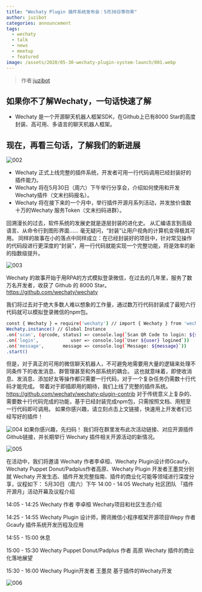 ```yaml
---
title: "Wechaty Plugin 插件系统发布会：5月30日等你来"
author: juzibot
categories: announcement
tags:
  - wechaty
  - talk
  - news
  - meetup
  - featured
image: /assets/2020/05-30-wechaty-plugin-system-launch/001.webp
---
```


> 作者:[juzibot](https://github.com/juzibot)

## 如果你不了解Wechaty，一句话快速了解

- Wechaty 是一个开源聊天机器人框架SDK，在Github上已有8000 Star的高度封装、高可用、多语言的聊天机器人框架。

## 现在，再看三句话，了解我们的新进展

![002](/assets/2020/05-30-wechaty-plugin-system-launch/002.webp)

- Wechaty 正式上线完整的插件系统，开发者可用一行代码调用已经封装好的插件能力。
- Wechaty 将在5月30日（周六）下午举行分享会，介绍如何使用和开发Wechaty插件（文末扫码报名）。
- Wechaty 将在接下来的一个月中，举行插件开源月系列活动，并发放价值数十万的Wechaty 服务Token（文末扫码进群）。

回溯漫长的过去，软件系统的发展史就是逐层封装的进化史。
从汇编语言到高级语言、从命令行到图形界面……
毫无疑问，“封装”让用户视角的计算机变得极其可用。
同样的故事在小的落点中同样成立：在已经封装好的项目中，针对常见操作的代码段进行更深度的“封装”，用一行代码就能实现一个完整功能，将是效率的新的指数级提升。

![003](/assets/2020/05-30-wechaty-plugin-system-launch/003.webp)

Wechaty 的故事开始于用RPA的方式模拟登录微信，在过去的几年里，服务了数万名开发者，收获了 Github 的 8000 Star。
<https://github.com/wechaty/wechaty>

我们将过去对于绝大多数人难以想象的工作量，通过数万行代码封装成了最短六行代码就可以模拟登录微信的npm包。

```sh
const { Wechaty } = require('wechaty') // import { Wechaty } from 'wechaty'
Wechaty.instance() // Global Instance
.on('scan', (qrcode, status) => console.log(`Scan QR Code to login: ${status}\nhttps://api.qrserver.com/v1/create-qr-code/?data=${encodeURIComponent(qrcode)}`))
.on('login',            user => console.log(`User ${user} logined`))
.on('message',       message => console.log(`Message: ${message}`))
.start()
```

但是，对于真正的可用的微信聊天机器人，不可避免地需要用大量的逻辑来处理不同条件下的收发消息、群管理甚至和外部系统的耦合。
这也就意味着，即使收消息、发消息、添加好友等操作都只需要一行代码，对于一个复杂任务仍需数十行代码才能完成。
带着对于即插即用的期待，我们上线了完整的插件系统。
<https://github.com/wechaty/wechaty-plugin-contrib>
对于传统意义上复杂的、需要数十行代码完成的功能，基于已经封装完成npm包，只需按照文档、用短至一行代码即可调用。
如果你感兴趣，请立刻点击上文链接，快速用上开发者们已经写好的插件！

![004](/assets/2020/05-30-wechaty-plugin-system-launch/004.webp)
如果你感兴趣，先扫码！
我们将在群里发布此次活动链接、对应开源插件Github链接，并长期举行 Wechaty 插件相关开源活动的新情况。

![005](/assets/2020/05-30-wechaty-plugin-system-launch/005.webp)

在活动中，我们将邀请 Wechaty 作者李卓桓、Wechaty Plugin设计师Gcaufy、Wechaty Puppet Donut/Padplus作者高原、Wechaty Plugin 开发者王墨炱分别就 Wechaty 开发生态、插件开发完整指南、插件的商业化可能等领域进行深度分享，议程如下：
5月30日（周六）下午
14:00 - 14:05 Wechaty 社区团队 「插件开源月」活动开幕及议程介绍

14:05 - 14:25 Wechaty 作者 李卓桓 Wechaty项目和社区生态介绍

14:25 - 14:55 Wechaty Plugin 设计师，腾讯微信小程序框架开源项目Wepy 作者 Gcaufy 插件系统开发历程及应用

14:55 - 15:00 休息

15:00 - 15:30 Wechaty Puppet Donut/Padplus 作者 高原 Wechaty 插件的商业化落地展望

15:30 - 16:00 Wechaty Plugin开发者 王墨炱 基于插件的Wechaty开发

![006](/assets/2020/05-30-wechaty-plugin-system-launch/006.webp)
